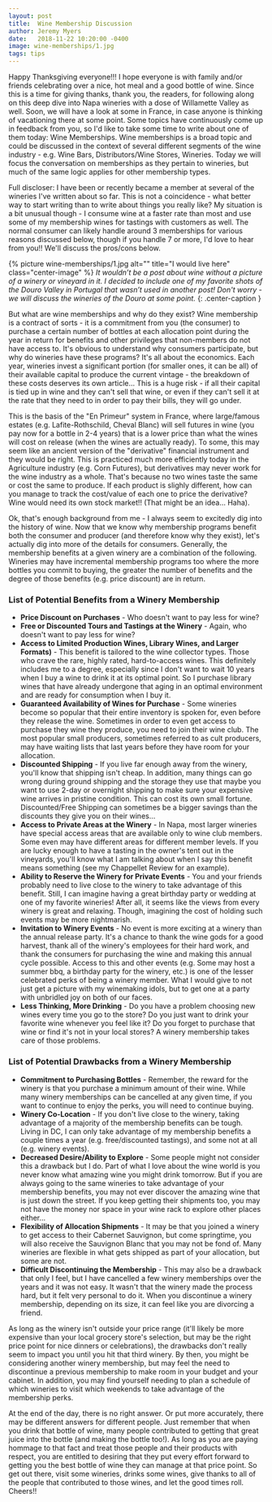```yaml
---
layout: post
title:  Wine Membership Discussion
author: Jeremy Myers
date:   2018-11-22 10:20:00 -0400
image: wine-memberships/1.jpg
tags: tips
---
```

Happy Thanksgiving everyone!!!  I hope everyone is with family and/or friends celebrating over a nice, hot meal and a good bottle of wine.  Since this is a time for giving thanks, thank you, the readers, for following along on this deep dive into Napa wineries with a dose of Willamette Valley as well.  Soon, we will have a look at some in France, in case anyone is thinking of vacationing there at some point.  Some topics have continuously come up in feedback from you, so I'd like to take some time to write about one of them today: Wine Memberships.  Wine memberships is a broad topic and could be discussed in the context of several different segments of the wine industry - e.g. Wine Bars, Distributors/Wine Stores, Wineries.  Today we will focus the conversation on memberships as they pertain to wineries, but much of the same logic applies for other membership types.

Full discloser: I have been or recently became a member at several of the wineries I've written about so far.  This is not a coincidence - what better way to start writing than to write about things you really like?  My situation is a bit unusual though - I consume wine at a faster rate than most and use some of my membership wines for tastings with customers as well.  The normal consumer can likely handle around 3 memberships for various reasons discussed below, though if you handle 7 or more, I'd love to hear from you!!  We'll discuss the pros/cons below.

{% picture wine-memberships/1.jpg alt="" title="I would live here" class="center-image" %}
*It wouldn’t be a post about wine without a picture of a winery or vineyard in it. I decided to include one of my favorite shots of the Douro Valley in Portugal that wasn’t used in another post!  Don't worry - we will discuss the wineries of the Douro at some point.*
{: .center-caption }

But what are wine memberships and why do they exist?  Wine membership is a contract of sorts - it is a commitment from you (the consumer) to purchase a certain number of bottles at each allocation point during the year in return for benefits and other privileges that non-members do not have access to.  It's obvious to understand why consumers participate, but why do wineries have these programs?  It's all about the economics.  Each year, wineries invest a significant portion (for smaller ones, it can be all) of their available capital to produce the current vintage - the breakdown of these costs deserves its own article...  This is a huge risk - if all their capital is tied up in wine and they can't sell that wine, or even if they can't sell it at the rate that they need to in order to pay their bills, they will go under.  

This is the basis of the "En Primeur" system in France, where large/famous estates (e.g. Lafite-Rothschild, Cheval Blanc) will sell futures in wine (you pay now for a bottle in 2-4 years) that is a lower price than what the wines will cost on release (when the wines are actually ready).  To some, this may seem like an ancient version of the "derivative" financial instrument and they would be right.  This is practiced much more efficiently today in the Agriculture industry (e.g. Corn Futures), but derivatives may never work for the wine industry as a whole.  That's because no two wines taste the same or cost the same to produce.  If each product is slighly different, how can you manage to track the cost/value of each one to price the derivative?  Wine would need its own stock market!!  (That might be an idea...  Haha).

Ok, that's enough background from me - I always seem to excitedly dig into the history of wine.  Now that we know why membership programs benefit both the consumer and producer (and therefore know why they exist), let's actually dig into more of the details for consumers.  Generally, the membership benefits at a given winery are a combination of the following.  Wineries may have incremental membership programs too where the more bottles you commit to buying, the greater the number of benefits and the degree of those benefits (e.g. price discount) are in return.

### List of Potential Benefits from a Winery Membership
* **Price Discount on Purchases** - Who doesn't want to pay less for wine?
* **Free or Discounted Tours and Tastings at the Winery** - Again, who doesn't want to pay less for wine?
* **Access to Limited Production Wines, Library Wines, and Larger Formats)** - This benefit is tailored to the wine collector types.  Those who crave the rare, highly rated, hard-to-access wines.  This definitely includes me to a degree, especially since I don't want to wait 10 years when I buy a wine to drink it at its optimal point.  So I purchase library wines that have already undergone that aging in an optimal environment and are ready for consumption when I buy it.
* **Guaranteed Availability of Wines for Purchase** - Some wineries become so popular that their entire inventory is spoken for, even before they release the wine.  Sometimes in order to even get access to purchase they wine they produce, you need to join their wine club.  The most popular small producers, sometimes referred to as cult producers, may have waiting lists that last years before they have room for your allocation.   
* **Discounted Shipping** - If you live far enough away from the winery, you'll know that shipping isn't cheap.  In addition, many things can go wrong during ground shipping and the storage they use that maybe you want to use 2-day or overnight shipping to make sure your expensive wine arrives in pristine condition.  This can cost its own small fortune.  Discounted/Free Shipping can sometimes be a bigger savings than the discounts they give you on their wines...
* **Access to Private Areas at the Winery** - In Napa, most larger wineries have special access areas that are available only to wine club members.  Some even may have different areas for different member levels.  If you are lucky enough to have a tasting in the owner's tent out in the vineyards, you'll know what I am talking about when I say this benefit means something (see my Chappellet Review for an example).
* **Ability to Reserve the Winery for Private Events** - You and your friends probably need to live close to the winery to take advantage of this benefit.  Still, I can imagine having a great birthday party or wedding at one of my favorite wineries!  After all, it seems like the views from every winery is great and relaxing.  Though, imagining the cost of holding such events may be more nightmarish. 
* **Invitation to Winery Events** - No event is more exciting at a winery than the annual release party.  It's a chance to thank the wine gods for a good harvest, thank all of the winery's employees for their hard work, and thank the consumers for purchasing the wine and making this annual cycle possible.  Access to this and other events (e.g. Some may host a summer bbq, a birthday party for the winery, etc.) is one of the lesser celebrated perks of being a winery member.  What I would give to not just get a picture with my winemaking idols, but to get one at a party with unbridled joy on both of our faces.
* **Less Thinking, More Drinking** - Do you have a problem choosing new wines every time you go to the store?  Do you just want to drink your favorite wine whenever you feel like it?  Do you forget to purchase that wine or find it's not in your local stores?  A winery membership takes care of those problems.

### List of Potential Drawbacks from a Winery Membership
* **Commitment to Purchasing Bottles** - Remember, the reward for the winery is that you purchase a minimum amount of their wine.  While many winery memberships can be cancelled at any given time, if you want to continue to enjoy the perks, you will need to continue buying.
* **Winery Co-Location** - If you don't live close to the winery, taking advantage of a majority of the membership benefits can be tough.  Living in DC, I can only take advantage of my membership benefits a couple times a year (e.g. free/discounted tastings), and some not at all (e.g. winery events).
* **Decreased Desire/Ability to Explore** - Some people might not consider this a drawback but I do.  Part of what I love about the wine world is you never know what amazing wine you might drink tomorrow.  But if you are always going to the same wineries to take advantage of your membership benefits, you may not ever discover the amazing wine that is just down the street.  If you keep getting their shipments too, you may not have the money nor space in your wine rack to explore other places either...
* **Flexibility of Allocation Shipments** - It may be that you joined a winery to get access to their Cabernet Sauvignon, but come springtime, you will also receive the Sauvignon Blanc that you may not be fond of.  Many wineries are flexible in what gets shipped as part of your allocation, but some are not.  
* **Difficult Discontinuing the Membership** - This may also be a drawback that only I feel, but I have cancelled a few winery memberships over the years and it was not easy.  It wasn't that the winery made the process hard, but it felt very personal to do it.  When you discontinue a winery membership, depending on its size, it can feel like you are divorcing a friend.

As long as the winery isn't outside your price range (it'll likely be more expensive than your local grocery store's selection, but may be the right price point for nice dinners or celebrations), the drawbacks don't really seem to impact you until you hit that third winery.  By then, you might be considering another winery membership, but may feel the need to discontinue a previous membership to make room in your budget and your cabinet.  In addition, you may find yourself needing to plan a schedule of which wineries to visit which weekends to take advantage of the membership perks.

At the end of the day, there is no right answer.  Or put more accurately, there may be different answers for different people.  Just remember that when you drink that bottle of wine, many people contributed to getting that great juice into the bottle (and making the bottle too!).  As long as you are paying hommage to that fact and treat those people and their products with respect, you are entitled to desiring that they put every effort forward to getting you the best bottle of wine they can manage at that price point.  So get out there, visit some wineries, drinks some wines, give thanks to all of the people that contributed to those wines, and let the good times roll.  Cheers!!
